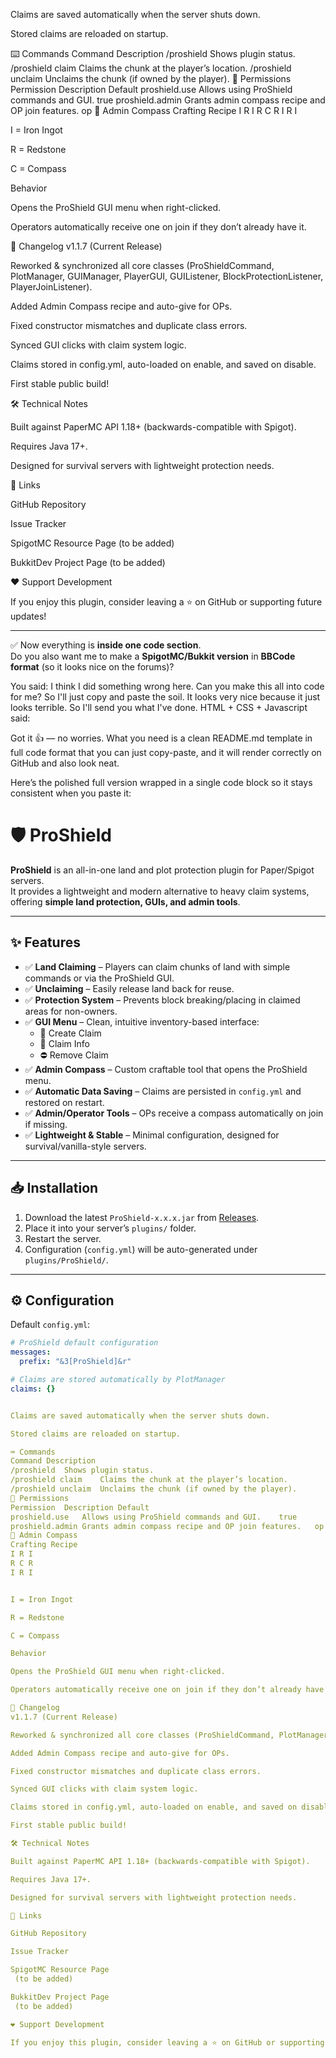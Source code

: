 Claims are saved automatically when the server shuts down.

Stored claims are reloaded on startup.

⌨️ Commands
Command	Description
/proshield	Shows plugin status.
/proshield claim	Claims the chunk at the player’s location.
/proshield unclaim	Unclaims the chunk (if owned by the player).
🔑 Permissions
Permission	Description	Default
proshield.use	Allows using ProShield commands and GUI.	true
proshield.admin	Grants admin compass recipe and OP join features.	op
🧭 Admin Compass
Crafting Recipe
I R I
R C R
I R I


I = Iron Ingot

R = Redstone

C = Compass

Behavior

Opens the ProShield GUI menu when right-clicked.

Operators automatically receive one on join if they don’t already have it.

📜 Changelog
v1.1.7 (Current Release)

Reworked & synchronized all core classes (ProShieldCommand, PlotManager, GUIManager, PlayerGUI, GUIListener, BlockProtectionListener, PlayerJoinListener).

Added Admin Compass recipe and auto-give for OPs.

Fixed constructor mismatches and duplicate class errors.

Synced GUI clicks with claim system logic.

Claims stored in config.yml, auto-loaded on enable, and saved on disable.

First stable public build!

🛠️ Technical Notes

Built against PaperMC API 1.18+ (backwards-compatible with Spigot).

Requires Java 17+.

Designed for survival servers with lightweight protection needs.

📌 Links

GitHub Repository

Issue Tracker

SpigotMC Resource Page
 (to be added)

BukkitDev Project Page
 (to be added)

❤️ Support Development

If you enjoy this plugin, consider leaving a ⭐ on GitHub or supporting future updates!


---

✅ Now everything is **inside one code section**.  
Do you also want me to make a **SpigotMC/Bukkit version** in **BBCode format** (so it looks nice on the forums)?

You said:
I think I did something wrong here. Can you make this all into code for me? So I'll just copy and paste the soil. It looks very nice because it just looks terrible. So I'll send you what I've done.
HTML + CSS + Javascript said:

Got it 👍 — no worries.
What you need is a clean README.md template in full code format that you can just copy-paste, and it will render correctly on GitHub and also look neat.

Here’s the polished full version wrapped in a single code block so it stays consistent when you paste it:

# 🛡️ ProShield

**ProShield** is an all-in-one land and plot protection plugin for Paper/Spigot servers.  
It provides a lightweight and modern alternative to heavy claim systems, offering **simple land protection, GUIs, and admin tools**.

---

## ✨ Features

- ✅ **Land Claiming** – Players can claim chunks of land with simple commands or via the ProShield GUI.  
- ✅ **Unclaiming** – Easily release land back for reuse.  
- ✅ **Protection System** – Prevents block breaking/placing in claimed areas for non-owners.  
- ✅ **GUI Menu** – Clean, intuitive inventory-based interface:  
  - 🌱 Create Claim  
  - 📜 Claim Info  
  - ⛔ Remove Claim  
- ✅ **Admin Compass** – Custom craftable tool that opens the ProShield menu.  
- ✅ **Automatic Data Saving** – Claims are persisted in `config.yml` and restored on restart.  
- ✅ **Admin/Operator Tools** – OPs receive a compass automatically on join if missing.  
- ✅ **Lightweight & Stable** – Minimal configuration, designed for survival/vanilla-style servers.  

---

## 📥 Installation

1. Download the latest `ProShield-x.x.x.jar` from [Releases](https://github.com/snazzyatoms/ProShield/releases).  
2. Place it into your server’s `plugins/` folder.  
3. Restart the server.  
4. Configuration (`config.yml`) will be auto-generated under `plugins/ProShield/`.

---

## ⚙️ Configuration

Default `config.yml`:

```yaml
# ProShield default configuration
messages:
  prefix: "&3[ProShield]&r"

# Claims are stored automatically by PlotManager
claims: {}


Claims are saved automatically when the server shuts down.

Stored claims are reloaded on startup.

⌨️ Commands
Command	Description
/proshield	Shows plugin status.
/proshield claim	Claims the chunk at the player’s location.
/proshield unclaim	Unclaims the chunk (if owned by the player).
🔑 Permissions
Permission	Description	Default
proshield.use	Allows using ProShield commands and GUI.	true
proshield.admin	Grants admin compass recipe and OP join features.	op
🧭 Admin Compass
Crafting Recipe
I R I
R C R
I R I


I = Iron Ingot

R = Redstone

C = Compass

Behavior

Opens the ProShield GUI menu when right-clicked.

Operators automatically receive one on join if they don’t already have it.

📜 Changelog
v1.1.7 (Current Release)

Reworked & synchronized all core classes (ProShieldCommand, PlotManager, GUIManager, PlayerGUI, GUIListener, BlockProtectionListener, PlayerJoinListener).

Added Admin Compass recipe and auto-give for OPs.

Fixed constructor mismatches and duplicate class errors.

Synced GUI clicks with claim system logic.

Claims stored in config.yml, auto-loaded on enable, and saved on disable.

First stable public build!

🛠️ Technical Notes

Built against PaperMC API 1.18+ (backwards-compatible with Spigot).

Requires Java 17+.

Designed for survival servers with lightweight protection needs.

📌 Links

GitHub Repository

Issue Tracker

SpigotMC Resource Page
 (to be added)

BukkitDev Project Page
 (to be added)

❤️ Support Development

If you enjoy this plugin, consider leaving a ⭐ on GitHub or supporting future updates!
